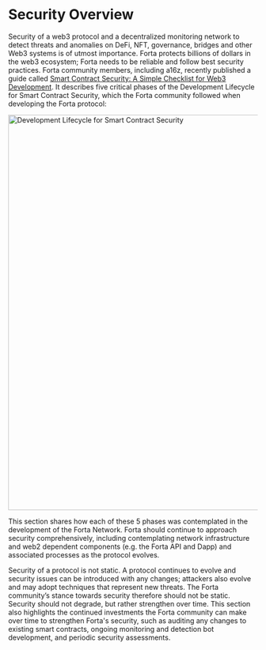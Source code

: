 # Security Overview

Security of a web3 protocol and a decentralized monitoring network to detect threats and anomalies on DeFi, NFT, governance, bridges and other Web3 systems is of utmost importance. Forta protects billions of dollars in the web3 ecosystem; Forta needs to be reliable and follow best security practices. Forta community members, including a16z, recently published a guide called [Smart Contract Security: A Simple Checklist for Web3 Development](https://a16zcrypto.com/smart-contract-security-checklist-web3-development/). It describes five critical phases of the Development Lifecycle for Smart Contract Security, which the Forta community followed when developing the Forta protocol:

<img src="../Development-Lifecycle-1024x548.jpeg" alt="Development Lifecycle for Smart Contract Security" width="800"/>

This section shares how each of these 5 phases was contemplated in the development of the Forta Network. Forta should continue to approach security comprehensively, including contemplating network infrastructure and web2 dependent components (e.g. the Forta API and Dapp) and associated processes as the protocol evolves.

Security of a protocol is not static. A protocol continues to evolve and security issues can be introduced with any changes; attackers also evolve and may adopt techniques that represent new threats. The Forta community’s stance towards security therefore should not be static. Security should not degrade, but rather strengthen over time. This section also highlights the continued investments the Forta community can make over time to strengthen Forta's security, such as auditing any changes to existing smart contracts, ongoing monitoring and detection bot development, and periodic security assessments.